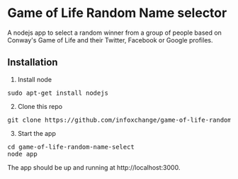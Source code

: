Game of Life Random Name selector
================================

A nodejs app to select a random winner from a group of people based on
Conway's Game of Life and their Twitter, Facebook or Google profiles.

Installation
------------

1. Install node

<pre>
sudo apt-get install nodejs
</pre>

2. Clone this repo

<pre>
git clone https://github.com/infoxchange/game-of-life-random-name-select.git
</pre>

3. Start the app

<pre>
cd game-of-life-random-name-select
node app
</pre>

The app should be up and running at http://localhost:3000.
